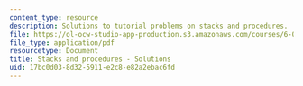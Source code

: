 ```yaml
---
content_type: resource
description: Solutions to tutorial problems on stacks and procedures.
file: https://ol-ocw-studio-app-production.s3.amazonaws.com/courses/6-004-computation-structures-spring-2009/17bc0d038d325911e2c8e82a2ebac6fd_MIT6_004s09_tutor13_sol.pdf
file_type: application/pdf
resourcetype: Document
title: Stacks and procedures - Solutions
uid: 17bc0d03-8d32-5911-e2c8-e82a2ebac6fd
---
```

